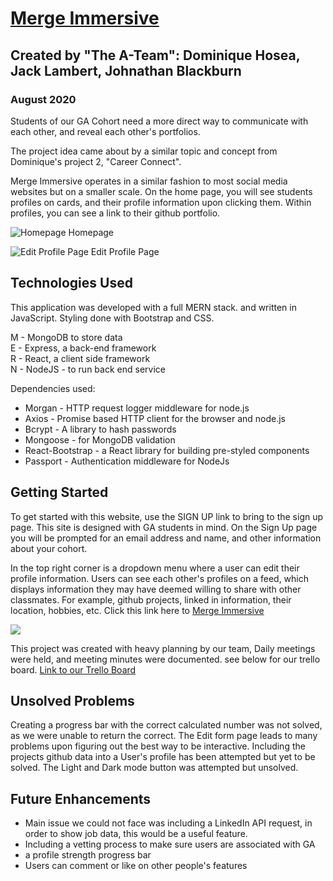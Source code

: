 # [Merge Immersive](http://www.mergeimmersive.com/)

## Created by "The A-Team": Dominique Hosea, Jack Lambert, Johnathan Blackburn

### August 2020

Students of our GA Cohort need a more direct way to communicate with each other, and reveal each other's portfolios.

The project idea came about by a similar topic and concept from Dominique's project 2, "Career Connect".

Merge Immersive operates in a similar fashion to most social media websites but on a smaller scale. On the home page, you will see students profiles on cards, and their profile information upon clicking them. Within profiles, you can see a link to their github portfolio.

![Homepage](public/Screen1.png)
Homepage

![Edit Profile Page](public/Screen3.png)
Edit Profile Page

## Technologies Used

This application was developed with a full MERN stack. and written in JavaScript. Styling done with Bootstrap and CSS.

M - MongoDB to store data  
E - Express, a back-end framework  
R - React, a client side framework  
N - NodeJS - to run back end service

Dependencies used:

- Morgan - HTTP request logger middleware for node.js
- Axios - Promise based HTTP client for the browser and node.js
- Bcrypt - A library to hash passwords
- Mongoose - for MongoDB validation
- React-Bootstrap - a React library for building pre-styled components
- Passport - Authentication middleware for NodeJs

## Getting Started

To get started with this website, use the SIGN UP link to bring to the sign up page. This site is designed with GA students in mind. On the Sign Up page you will be prompted for an email address and name, and other information about your cohort.

In the top right corner is a dropdown menu where a user can edit their profile information.
Users can see each other's profiles on a feed, which displays information they may have deemed willing to share with other classmates. For example, github projects, linked in information, their location, hobbies, etc.
Click this link here to [Merge Immersive](http://www.mergeimmersive.com/)

![](public/trello.png)

This project was created with heavy planning by our team, Daily meetings were held, and meeting minutes were documented. see below for our trello board.
[Link to our Trello Board](https://trello.com/b/yJeu0NwC)

## Unsolved Problems

Creating a progress bar with the correct calculated number was not solved, as we were unable to return the correct.
The Edit form page leads to many problems upon figuring out the best way to be interactive.
Including the projects github data into a User's profile has been attempted but yet to be solved.
The Light and Dark mode button was attempted but unsolved.

## Future Enhancements

- Main issue we could not face was including a LinkedIn API request, in order to show job data, this would be a useful feature.
- Including a vetting process to make sure users are associated with GA
- a profile strength progress bar
- Users can comment or like on other people's features
